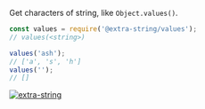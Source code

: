 Get characters of string, like `Object.values()`.

```javascript
const values = require('@extra-string/values');
// values(<string>)

values('ash');
// ['a', 's', 'h']
values('');
// []
```


[![extra-string](https://i.imgur.com/y4YVIau.jpg)](https://www.npmjs.com/package/extra-string)
